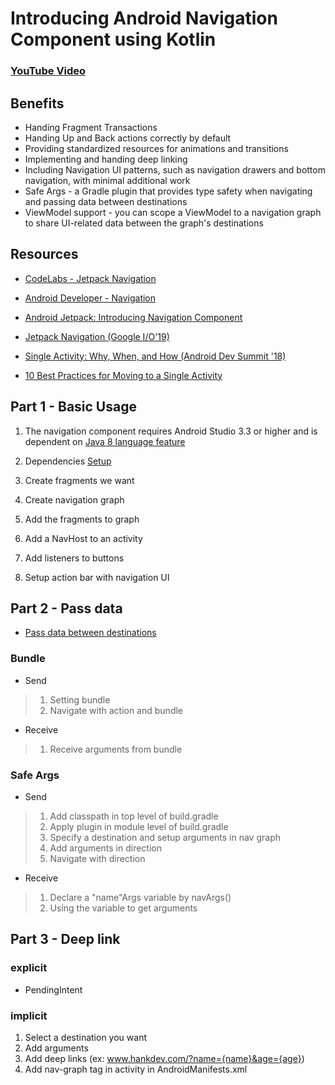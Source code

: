 # Introducing Android Navigation Component using Kotlin

### [YouTube Video](https://youtu.be/cuLUk37SLYE)

## Benefits

- Handing Fragment Transactions
- Handing Up and Back actions correctly by default
- Providing standardized resources for animations and transitions
- Implementing and handing deep linking
- Including Navigation UI patterns, such as navigation drawers and bottom navigation, with minimal additional work
- Safe Args - a Gradle plugin that provides type safety when navigating and passing data between destinations
- ViewModel support - you can scope a ViewModel to a navigation graph to share UI-related data between the graph's destinations


## Resources

- [CodeLabs - Jetpack Navigation](https://codelabs.developers.google.com/codelabs/android-navigation/index.html)

- [Android Developer - Navigation](https://developer.android.com/guide/navigation)

- [Android Jetpack: Introducing Navigation Component](https://youtu.be/Y0Cs2MQxyIs)

- [Jetpack Navigation (Google I/O'19)](https://youtu.be/JFGq0asqSuA)

- [Single Activity: Why, When, and How (Android Dev Summit '18)](https://youtu.be/2k8x8V77CrU)

- [10 Best Practices for Moving to a Single Activity](https://youtu.be/9O1D_Ytk0xg)


##  Part 1 - Basic Usage 

1. The navigation component requires Android Studio 3.3 or higher and is dependent on [Java 8 language feature](https://developer.android.com/studio/write/java8-support#supported_features)

2. Dependencies [Setup](https://developer.android.com/guide/navigation/navigation-getting-started#Set-up)

3. Create fragments we want

4. Create navigation graph

5. Add the fragments to graph

6. Add a NavHost to an activity

7. Add listeners to buttons

8. Setup action bar with navigation UI

## Part 2 - Pass data

- [Pass data between destinations](https://developer.android.com/guide/navigation/navigation-pass-data)

### Bundle

- Send

> 1. Setting bundle
> 2. Navigate with action and bundle

- Receive

> 1. Receive arguments from bundle

### Safe Args

- Send

> 1. Add classpath in top level of build.gradle
> 2. Apply plugin in module level of build.gradle
> 3. Specify a destination and setup arguments in nav graph
> 4. Add arguments in direction
> 5. Navigate with direction

- Receive

> 1. Declare a "name"Args variable by navArgs()
> 2. Using the variable to get arguments

## Part 3 - Deep link

### explicit

- PendingIntent

### implicit

1. Select a destination you want
2. Add arguments
3. Add deep links (ex: www.hankdev.com/?name={name}&age={age})
4. Add nav-graph tag in activity in AndroidManifests.xml